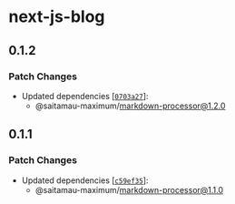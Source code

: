 # next-js-blog

## 0.1.2

### Patch Changes

- Updated dependencies [[`0703a27`](https://github.com/saitamau-maximum/markdown/commit/0703a2747d5393093abdae8ef9c2ec5d4c92fe37)]:
  - @saitamau-maximum/markdown-processor@1.2.0

## 0.1.1

### Patch Changes

- Updated dependencies [[`c59ef35`](https://github.com/saitamau-maximum/markdown/commit/c59ef35e384b71edd04c4c26fdbbcefa0249f43b)]:
  - @saitamau-maximum/markdown-processor@1.1.0
